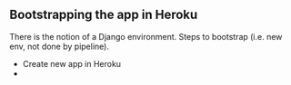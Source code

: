 Bootstrapping the app in Heroku
-------------------------------

There is the notion of a Django environment. Steps to bootstrap (i.e. new env, not done by pipeline).

 - Create new app in Heroku
 -
